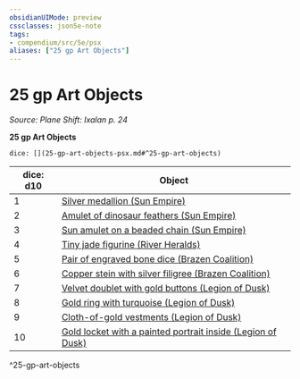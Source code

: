 ```yaml
---
obsidianUIMode: preview
cssclasses: json5e-note
tags:
- compendium/src/5e/psx
aliases: ["25 gp Art Objects"]
---
```

# 25 gp Art Objects
*Source: Plane Shift: Ixalan p. 24* 

**25 gp Art Objects**

`dice: [](25-gp-art-objects-psx.md#^25-gp-art-objects)`

| dice: d10 | Object |
|-----------|--------|
| 1 | [Silver medallion (Sun Empire)](/Systems/5e/items/silver-medallion-sun-empire-psx.md) |
| 2 | [Amulet of dinosaur feathers (Sun Empire)](/Systems/5e/items/amulet-of-dinosaur-feathers-sun-empire-psx.md) |
| 3 | [Sun amulet on a beaded chain (Sun Empire)](/Systems/5e/items/sun-amulet-on-a-beaded-chain-sun-empire-psx.md) |
| 4 | [Tiny jade figurine (River Heralds)](/Systems/5e/items/tiny-jade-figurine-river-heralds-psx.md) |
| 5 | [Pair of engraved bone dice (Brazen Coalition)](/Systems/5e/items/pair-of-engraved-bone-dice-brazen-coalition-psx.md) |
| 6 | [Copper stein with silver filigree (Brazen Coalition)](/Systems/5e/items/copper-stein-with-silver-filigree-brazen-coalition-psx.md) |
| 7 | [Velvet doublet with gold buttons (Legion of Dusk)](/Systems/5e/items/velvet-doublet-with-gold-buttons-legion-of-dusk-psx.md) |
| 8 | [Gold ring with turquoise (Legion of Dusk)](/Systems/5e/items/gold-ring-with-turquoise-legion-of-dusk-psx.md) |
| 9 | [Cloth-of-gold vestments (Legion of Dusk)](/Systems/5e/items/cloth-of-gold-vestments-legion-of-dusk-psx.md) |
| 10 | [Gold locket with a painted portrait inside (Legion of Dusk)](/Systems/5e/items/gold-locket-with-a-painted-portrait-inside-legion-of-dusk-psx.md) |
^25-gp-art-objects